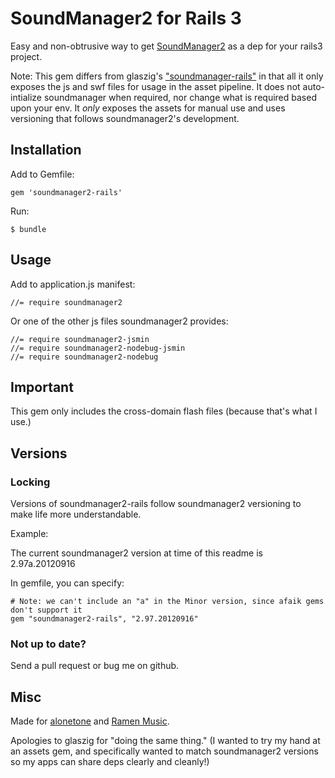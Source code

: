 # SoundManager2 for Rails 3

Easy and non-obtrusive way to get [SoundManager2](http://www.schillmania.com/projects/soundmanager2/) as a dep for your rails3 project.

Note: This gem differs from glaszig's ["soundmanager-rails"](https://github.com/glaszig/soundmanager-rails) in that all it only exposes the js and swf files for usage in the asset pipeline. It does not auto-intialize soundmanager when required, nor change what is required based upon your env. It *only* exposes the assets for manual use and uses versioning that follows soundmanager2's development.  

## Installation

Add to Gemfile:

    gem 'soundmanager2-rails'

Run:

    $ bundle

## Usage

Add to application.js manifest:

    //= require soundmanager2


Or one of the other js files soundmanager2 provides:

    //= require soundmanager2-jsmin
    //= require soundmanager2-nodebug-jsmin
    //= require soundmanager2-nodebug

## Important

This gem only includes the cross-domain flash files (because that's what I use.)

## Versions

### Locking

Versions of soundmanager2-rails follow soundmanager2 versioning to make life more understandable.

Example:

The current soundmanager2 version at time of this readme is 2.97a.20120916

In gemfile, you can specify:

    # Note: we can't include an "a" in the Minor version, since afaik gems don't support it
    gem "soundmanager2-rails", "2.97.20120916"
    
### Not up to date?

Send a pull request or bug me on github.


## Misc

Made for [alonetone](http://github.com/sudara/alonetone) and [Ramen Music](http://ramenmusic.com). 

Apologies to glaszig for "doing the same thing." (I wanted to try my hand at an assets gem, and specifically wanted to match soundmanager2 versions so my apps can share deps clearly and cleanly!)


  